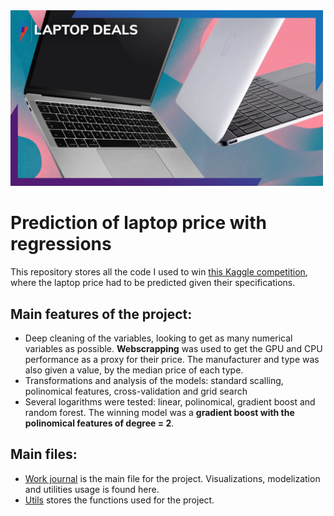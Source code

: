 <img src="./img/deals_laptops.jpg" alt="drawing" width="500"/>

# Prediction of laptop price with regressions
This repository stores all the code I used to win [this Kaggle competition](https://www.kaggle.com/competitions/tu-mejor-portatil-com), where the laptop price had to be predicted given their specifications.

## Main features of the project:
- Deep cleaning of the variables, looking to get as many numerical variables as possible. **Webscrapping** was used to get the GPU and CPU performance as a proxy for their price. The manufacturer and type was also given a value, by the median price of each type.
- Transformations and analysis of the models: standard scalling, polinomical features, cross-validation and grid search
- Several logarithms were tested: linear, polinomical, gradient boost and random forest. The winning model was a **gradient boost with the polinomical features of degree = 2**.

## Main files:
- [Work journal](work_journal.ipynb) is the main file for the project. Visualizations, modelization and utilities usage is found here.
- [Utils](utils.py) stores the functions used for the project.
